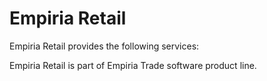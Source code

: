 ﻿Empiria Retail
==============

Empiria Retail provides the following services:


Empiria Retail is part of Empiria Trade software product line.
